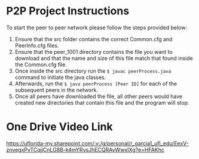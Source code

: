 # P2P Project Instructions

To start the peer to peer network please follow the steps provided below:
1. Ensure that the src folder contains the correct Common.cfg and PeerInfo.cfg files.
2. Ensure that the peer_1001 directory contains the file you want to download and that the name and size of this file match that found inside the Common.cfg file.
3. Once inside the src directory run the `$ javac peerProcess.java` command to initiate the java classes. 
3. Afterwards, run the `$ java peerProcess [Peer ID]` for each of the subsequent peers in the network. 
4. Once all peers have downloaded the file, all other peers would have created new directories that contain this file and the program will stop. 

# One Drive Video Link
https://uflorida-my.sharepoint.com/:v:/g/personal/r_garcia1_ufl_edu/EexV-znvegxPvTCqjjCnLG8B-k4mYRysJhECQRAyWwxIXg?e=HFAKhc
